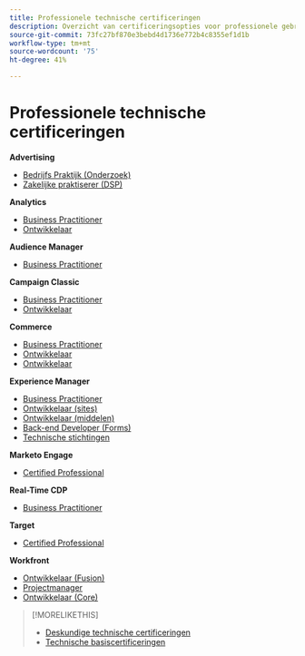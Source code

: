 ```yaml
---
title: Professionele technische certificeringen
description: Overzicht van certificeringsopties voor professionele gebruikers
source-git-commit: 73fc27bf870e3bebd4d1736e772b4c8355ef1d1b
workflow-type: tm+mt
source-wordcount: '75'
ht-degree: 41%

---
```


# Professionele technische certificeringen

**Advertising**

* [Bedrijfs Praktijk (Onderzoek)](/help/certifications/aac/aac-search-p-business.md) <!--AD0-E501-->
* [Zakelijke praktiserer (DSP)](/help/certifications/aac/aac-dsp-p-business.md) <!--AD0-E502-->

**Analytics**

* [Business Practitioner](/help/certifications/aa/aa-p-business.md) <!--AD0-E212-->
* [Ontwikkelaar](/help/certifications/aa/aa-p-developer.md) <!--AD0-E213-->


**Audience Manager**

* [Business Practitioner](/help/certifications/aam/aam-p-business.md) <!--AD0-E458-->

**Campaign Classic**

* [Business Practitioner](/help/certifications/acc/acc-p-business.md) <!--AD0-E329-->
* [Ontwikkelaar](/help/certifications/acc/acc-p-developer.md) <!--AD0-E331-->

**Commerce**

* [Business Practitioner](/help/certifications/ac/ac-p-business.md) <!--AD0-E712-->
* [Ontwikkelaar](/help/certifications/ac/ac-p-developer.md) <!--AD0-E717-->
* [Ontwikkelaar](/help/certifications/ac/ac-p-fedeveloper.md) <!--AD0-E719-->

**Experience Manager**

* [Business Practitioner](/help/certifications/aem/aem-p-business.md) <!--AD0-E126-->
* [Ontwikkelaar (sites)](/help/certifications/aem/aem-sites-p-developer.md) <!--AD0-E123-->
* [Ontwikkelaar (middelen)](/help/certifications/aem/aem-assets-p-developer.md) <!--AD0-E129-->
* [Back-end Developer (Forms)](/help/certifications/aem/aem-forms-p-bedeveloper.md) <!--AD0-E127-->
* [Technische stichtingen](/help/certifications/aem/aem-p-foundations.md) <!--AD0-E132-->

**Marketo Engage**

* [Certified Professional](/help/certifications/ame/ame-p.md) <!--AD0-E555-->

**Real-Time CDP**

* [Business Practitioner](/help/certifications/rtcdp/rtcdp-p-business.md) <!--AD0-E602-->

**Target**

* [Certified Professional](/help/certifications/at/at-p-business.md) <!--AD0-E408-->

**Workfront**

* [Ontwikkelaar (Fusion)](/help/certifications/aw/aw-fusion-p-developer.md) <!--AD0-E902-->
* [Projectmanager](/help/certifications/aw/aw-p-project-manager.md) <!--AD0-E903-->
* [Ontwikkelaar (Core)](/help/certifications/aw/aw-core-p-developer.md) <!--AD0-E905-->

>[!MORELIKETHIS]
>
>* [Deskundige technische certificeringen](expert.md)
>* [Technische basiscertificeringen](master.md)
